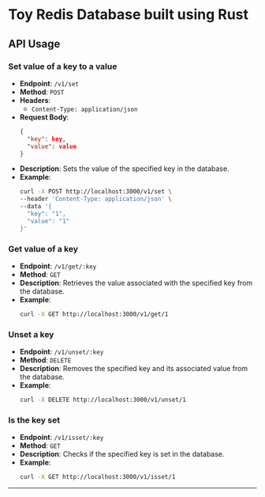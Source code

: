 
# Toy Redis Database built using Rust

## API Usage

### Set value of a key to a value

- **Endpoint**: `/v1/set`
- **Method**: `POST`
- **Headers**:
    - `Content-Type: application/json`
- **Request Body**:
  ```json
  {
    "key": key,
    "value": value
  }
  ```
- **Description**: Sets the value of the specified key in the database.
- **Example**:
  ```bash
  curl -X POST http://localhost:3000/v1/set \
  --header 'Content-Type: application/json' \
  --data '{
    "key": "1",
    "value": "1"
  }'
  ```

### Get value of a key

- **Endpoint**: `/v1/get/:key`
- **Method**: `GET`
- **Description**: Retrieves the value associated with the specified key from the database.
- **Example**:
  ```bash
  curl -X GET http://localhost:3000/v1/get/1
  ```

### Unset a key

- **Endpoint**: `/v1/unset/:key`
- **Method**: `DELETE`
- **Description**: Removes the specified key and its associated value from the database.
- **Example**:
  ```bash
  curl -X DELETE http://localhost:3000/v1/unset/1
  ```

### Is the key set

- **Endpoint**: `/v1/isset/:key`
- **Method**: `GET`
- **Description**: Checks if the specified key is set in the database.
- **Example**:
  ```bash
  curl -X GET http://localhost:3000/v1/isset/1
  ```

--- 

